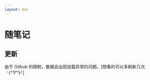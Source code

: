 ```yaml
---
layout: doc
---
```


<script setup>
import { ref, onMounted } from "vue";
import { getTimestamp, timestampToFormatTime } from '../../.vitepress/utils/date.tool.js'

// SyntaxError: Named export 'CalendarHeatmap' not found.
// The requested module 'vue3-calendar-heatmap' is a CommonJS module,
// which may not support all module.exports as named exports.
// import { CalendarHeatmap } from 'vue3-calendar-heatmap'
import * as pkg from "vue3-calendar-heatmap";
const CalendarHeatmap = pkg.CalendarHeatmap || pkg;

const publishDates = ref([]);
const nowDate = ref("1970-01-01");
const isDarkMode = ref(false);
const lightRangeColor = ["#ebedf0", "#dae2ee", "#c1def8", "#74b5f1", "#3889de", "#12489b"];
const darkRangeColor = ["#282c34", "#1e3449", "#1e476b", "#1e5887", "#1e6baa", "#2497cf"];

onMounted(() => {
  nowDate.value = getNowDate();

  fetchCommitData("jhouxu", "apecode").then((commitData) => {
    // 接口请求放回空对象或空数组，直接中断后续处理
    if (JSON.stringify(commitData) === "{}" || commitData.length === 0) {
      return false;
    }

    const timestampToDate = (timestamp) => {
      return new Date(timestamp * 1000);
    };

    const processedData = commitData.map((entry) => {
      const weekDate = timestampToDate(entry.week);
      const dailyCommits = entry.days;

      const weeklyData = weekDate.getDay();
      const dailyData = dailyCommits.map((commits, index) => {
        const date = new Date(weekDate);
        date.setDate(weekDate.getDate() + index);
        return { date: getYearMonthDate(date), count: commits };
      });

      return dailyData;
    });

    // 剔除空值
    const processedDataFilter = processedData.flat(Infinity).filter((item) => item.count);

    publishDates.value = processedDataFilter;
  });

  darkModeMediaQuery();
});

// 获取当前时间
const getNowDate = () => {
  return timestampToFormatTime(getTimestamp(), "yyyy-MM-dd");
};

const getYearMonthDate = (dateString) => {
  let D = new Date(dateString);
  let year = D.getFullYear();
  let month = D.getMonth() + 1;
  let day = D.getDate();

  month = month < 10 ? `0${month}` : month;
  day = day < 10 ? `0${day}` : day;

  return `${year}-${month}-${day}`;
};

const fetchCommitData = async (owner, repo) => {
  try {
    const response = await fetch(`https://api.github.com/repos/${owner}/${repo}/stats/commit_activity`);
    if (response.ok) {
      return await response.json();
    } else {
      console.error(`Failed to fetch commit data: ${response.status}`);
      return null;
    }
  } catch (error) {
    console.error("Error fetching commit data:", error);
    return null;
  }
};

const darkModeMediaQuery = () => {
  const htmlElement = document.documentElement;
  const classList = htmlElement.classList;
  // init
  isDarkMode.value = classList.value.indexOf("dark") > -1 ? true : false;

  // observer
  const observer = new MutationObserver((mutationsList) => {
    isDarkMode.value = classList.value.indexOf("dark") > -1 ? true : false;
  });

  // 配置需要观察的属性和类型
  observer.observe(htmlElement, { attributes: true });
};

const getObjectValues = (obj) => {
  return Object.values(obj)
}
</script>

<style>
@import 'vue3-calendar-heatmap/dist/style.css';

.vch__legend {
  margin-top: 2px;
  font-size: 10px;
}
</style>

# 随笔记

## 更新

由于 Github 的限制，数据会出现加载异常的问题。[想看的可以多刷新几次 ╰(*°▽°*)╯]

<CalendarHeatmap :values="publishDates" :end-date="nowDate" :round="2" :max="10" :dark-mode="isDarkMode" :range-color="isDarkMode ? darkRangeColor : lightRangeColor" />
